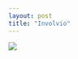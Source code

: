 ```yaml
---
layout: post
title: "Involvio"
---
```


<a class="thumbnail" href="https://involvio.com/" target="_blank">
  <img src="/screenshots/involvio.jpg">
</a>
